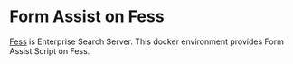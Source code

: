 # Form Assist on Fess

[Fess](https://fess.codelibs.org/) is Enterprise Search Server.
This docker environment provides Form Assist Script on Fess.

